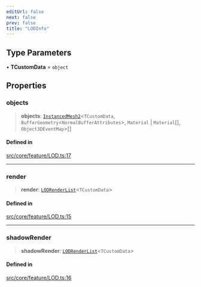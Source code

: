 ```yaml
---
editUrl: false
next: false
prev: false
title: "LODInfo"
---
```


## Type Parameters

• **TCustomData** = `object`

## Properties

### objects

> **objects**: [`InstancedMesh2`](/api/classes/instancedmesh2/)\<`TCustomData`, `BufferGeometry`\<`NormalBufferAttributes`\>, `Material` \| `Material`[], `Object3DEventMap`\>[]

#### Defined in

[src/core/feature/LOD.ts:17](https://github.com/agargaro/instanced-mesh/blob/5ad9666a0beaed1f0631823bef7928480c66048b/src/core/feature/LOD.ts#L17)

***

### render

> **render**: [`LODRenderList`](/api/interfaces/lodrenderlist/)\<`TCustomData`\>

#### Defined in

[src/core/feature/LOD.ts:15](https://github.com/agargaro/instanced-mesh/blob/5ad9666a0beaed1f0631823bef7928480c66048b/src/core/feature/LOD.ts#L15)

***

### shadowRender

> **shadowRender**: [`LODRenderList`](/api/interfaces/lodrenderlist/)\<`TCustomData`\>

#### Defined in

[src/core/feature/LOD.ts:16](https://github.com/agargaro/instanced-mesh/blob/5ad9666a0beaed1f0631823bef7928480c66048b/src/core/feature/LOD.ts#L16)
